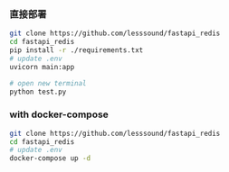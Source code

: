 ### 直接部署

```sh
git clone https://github.com/lesssound/fastapi_redis
cd fastapi_redis 
pip install -r ./requirements.txt
# update .env
uvicorn main:app

# open new terminal
python test.py
```

### with docker-compose
```sh
git clone https://github.com/lesssound/fastapi_redis
cd fastapi_redis 
# update .env
docker-compose up -d
```
